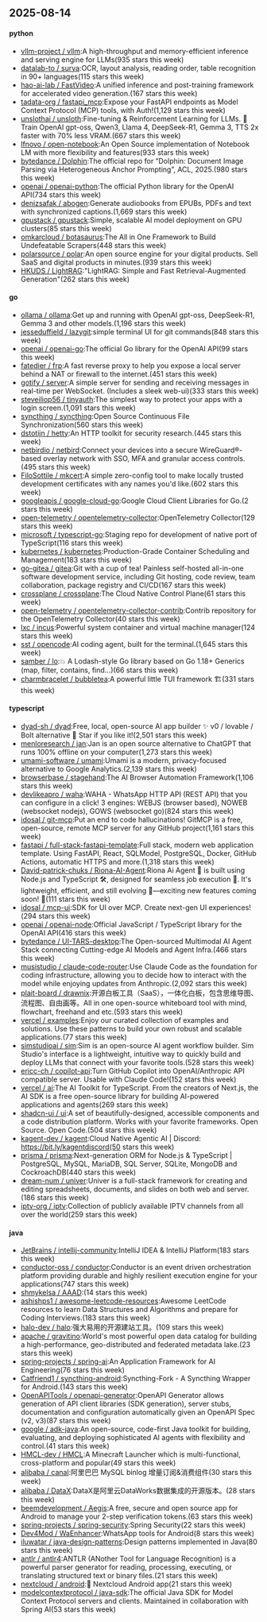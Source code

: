 ## 2025-08-14

#### python
* [vllm-project / vllm](https://github.com/vllm-project/vllm):A high-throughput and memory-efficient inference and serving engine for LLMs(935 stars this week)
* [datalab-to / surya](https://github.com/datalab-to/surya):OCR, layout analysis, reading order, table recognition in 90+ languages(115 stars this week)
* [hao-ai-lab / FastVideo](https://github.com/hao-ai-lab/FastVideo):A unified inference and post-training framework for accelerated video generation.(167 stars this week)
* [tadata-org / fastapi_mcp](https://github.com/tadata-org/fastapi_mcp):Expose your FastAPI endpoints as Model Context Protocol (MCP) tools, with Auth!(1,129 stars this week)
* [unslothai / unsloth](https://github.com/unslothai/unsloth):Fine-tuning & Reinforcement Learning for LLMs. 🦥 Train OpenAI gpt-oss, Qwen3, Llama 4, DeepSeek-R1, Gemma 3, TTS 2x faster with 70% less VRAM.(667 stars this week)
* [lfnovo / open-notebook](https://github.com/lfnovo/open-notebook):An Open Source implementation of Notebook LM with more flexibility and features(933 stars this week)
* [bytedance / Dolphin](https://github.com/bytedance/Dolphin):The official repo for “Dolphin: Document Image Parsing via Heterogeneous Anchor Prompting”, ACL, 2025.(980 stars this week)
* [openai / openai-python](https://github.com/openai/openai-python):The official Python library for the OpenAI API(734 stars this week)
* [denizsafak / abogen](https://github.com/denizsafak/abogen):Generate audiobooks from EPUBs, PDFs and text with synchronized captions.(1,669 stars this week)
* [gpustack / gpustack](https://github.com/gpustack/gpustack):Simple, scalable AI model deployment on GPU clusters(85 stars this week)
* [omkarcloud / botasaurus](https://github.com/omkarcloud/botasaurus):The All in One Framework to Build Undefeatable Scrapers(448 stars this week)
* [polarsource / polar](https://github.com/polarsource/polar):An open source engine for your digital products. Sell SaaS and digital products in minutes.(939 stars this week)
* [HKUDS / LightRAG](https://github.com/HKUDS/LightRAG):"LightRAG: Simple and Fast Retrieval-Augmented Generation"(262 stars this week)

#### go
* [ollama / ollama](https://github.com/ollama/ollama):Get up and running with OpenAI gpt-oss, DeepSeek-R1, Gemma 3 and other models.(1,196 stars this week)
* [jesseduffield / lazygit](https://github.com/jesseduffield/lazygit):simple terminal UI for git commands(848 stars this week)
* [openai / openai-go](https://github.com/openai/openai-go):The official Go library for the OpenAI API(99 stars this week)
* [fatedier / frp](https://github.com/fatedier/frp):A fast reverse proxy to help you expose a local server behind a NAT or firewall to the internet.(451 stars this week)
* [gotify / server](https://github.com/gotify/server):A simple server for sending and receiving messages in real-time per WebSocket. (Includes a sleek web-ui)(333 stars this week)
* [steveiliop56 / tinyauth](https://github.com/steveiliop56/tinyauth):The simplest way to protect your apps with a login screen.(1,091 stars this week)
* [syncthing / syncthing](https://github.com/syncthing/syncthing):Open Source Continuous File Synchronization(560 stars this week)
* [dstotijn / hetty](https://github.com/dstotijn/hetty):An HTTP toolkit for security research.(445 stars this week)
* [netbirdio / netbird](https://github.com/netbirdio/netbird):Connect your devices into a secure WireGuard®-based overlay network with SSO, MFA and granular access controls.(495 stars this week)
* [FiloSottile / mkcert](https://github.com/FiloSottile/mkcert):A simple zero-config tool to make locally trusted development certificates with any names you'd like.(602 stars this week)
* [googleapis / google-cloud-go](https://github.com/googleapis/google-cloud-go):Google Cloud Client Libraries for Go.(2 stars this week)
* [open-telemetry / opentelemetry-collector](https://github.com/open-telemetry/opentelemetry-collector):OpenTelemetry Collector(129 stars this week)
* [microsoft / typescript-go](https://github.com/microsoft/typescript-go):Staging repo for development of native port of TypeScript(116 stars this week)
* [kubernetes / kubernetes](https://github.com/kubernetes/kubernetes):Production-Grade Container Scheduling and Management(183 stars this week)
* [go-gitea / gitea](https://github.com/go-gitea/gitea):Git with a cup of tea! Painless self-hosted all-in-one software development service, including Git hosting, code review, team collaboration, package registry and CI/CD(167 stars this week)
* [crossplane / crossplane](https://github.com/crossplane/crossplane):The Cloud Native Control Plane(61 stars this week)
* [open-telemetry / opentelemetry-collector-contrib](https://github.com/open-telemetry/opentelemetry-collector-contrib):Contrib repository for the OpenTelemetry Collector(40 stars this week)
* [lxc / incus](https://github.com/lxc/incus):Powerful system container and virtual machine manager(124 stars this week)
* [sst / opencode](https://github.com/sst/opencode):AI coding agent, built for the terminal.(1,645 stars this week)
* [samber / lo](https://github.com/samber/lo):💥 A Lodash-style Go library based on Go 1.18+ Generics (map, filter, contains, find...)(66 stars this week)
* [charmbracelet / bubbletea](https://github.com/charmbracelet/bubbletea):A powerful little TUI framework 🏗(331 stars this week)

#### typescript
* [dyad-sh / dyad](https://github.com/dyad-sh/dyad):Free, local, open-source AI app builder ✨ v0 / lovable / Bolt alternative 🌟 Star if you like it!(2,501 stars this week)
* [menloresearch / jan](https://github.com/menloresearch/jan):Jan is an open source alternative to ChatGPT that runs 100% offline on your computer(1,273 stars this week)
* [umami-software / umami](https://github.com/umami-software/umami):Umami is a modern, privacy-focused alternative to Google Analytics.(2,139 stars this week)
* [browserbase / stagehand](https://github.com/browserbase/stagehand):The AI Browser Automation Framework(1,106 stars this week)
* [devlikeapro / waha](https://github.com/devlikeapro/waha):WAHA - WhatsApp HTTP API (REST API) that you can configure in a click! 3 engines: WEBJS (browser based), NOWEB (websocket nodejs), GOWS (websocket go)(824 stars this week)
* [idosal / git-mcp](https://github.com/idosal/git-mcp):Put an end to code hallucinations! GitMCP is a free, open-source, remote MCP server for any GitHub project(1,161 stars this week)
* [fastapi / full-stack-fastapi-template](https://github.com/fastapi/full-stack-fastapi-template):Full stack, modern web application template. Using FastAPI, React, SQLModel, PostgreSQL, Docker, GitHub Actions, automatic HTTPS and more.(1,318 stars this week)
* [David-patrick-chuks / Riona-AI-Agent](https://github.com/David-patrick-chuks/Riona-AI-Agent):Riona Ai Agent 🌸 is built using Node.js and TypeScript 🛠️, designed for seamless job execution 📸. It's lightweight, efficient, and still evolving 🚧—exciting new features coming soon! 🌟(111 stars this week)
* [idosal / mcp-ui](https://github.com/idosal/mcp-ui):SDK for UI over MCP. Create next-gen UI experiences!(294 stars this week)
* [openai / openai-node](https://github.com/openai/openai-node):Official JavaScript / TypeScript library for the OpenAI API(416 stars this week)
* [bytedance / UI-TARS-desktop](https://github.com/bytedance/UI-TARS-desktop):The Open-sourced Multimodal AI Agent Stack connecting Cutting-edge AI Models and Agent Infra.(466 stars this week)
* [musistudio / claude-code-router](https://github.com/musistudio/claude-code-router):Use Claude Code as the foundation for coding infrastructure, allowing you to decide how to interact with the model while enjoying updates from Anthropic.(2,092 stars this week)
* [plait-board / drawnix](https://github.com/plait-board/drawnix):开源白板工具（SaaS），一体化白板，包含思维导图、流程图、自由画等。All in one open-source whiteboard tool with mind, flowchart, freehand and etc.(593 stars this week)
* [vercel / examples](https://github.com/vercel/examples):Enjoy our curated collection of examples and solutions. Use these patterns to build your own robust and scalable applications.(77 stars this week)
* [simstudioai / sim](https://github.com/simstudioai/sim):Sim is an open-source AI agent workflow builder. Sim Studio's interface is a lightweight, intuitive way to quickly build and deploy LLMs that connect with your favorite tools.(528 stars this week)
* [ericc-ch / copilot-api](https://github.com/ericc-ch/copilot-api):Turn GitHub Copilot into OpenAI/Anthropic API compatible server. Usable with Claude Code!(152 stars this week)
* [vercel / ai](https://github.com/vercel/ai):The AI Toolkit for TypeScript. From the creators of Next.js, the AI SDK is a free open-source library for building AI-powered applications and agents(269 stars this week)
* [shadcn-ui / ui](https://github.com/shadcn-ui/ui):A set of beautifully-designed, accessible components and a code distribution platform. Works with your favorite frameworks. Open Source. Open Code.(504 stars this week)
* [kagent-dev / kagent](https://github.com/kagent-dev/kagent):Cloud Native Agentic AI | Discord: https://bit.ly/kagentdiscord(50 stars this week)
* [prisma / prisma](https://github.com/prisma/prisma):Next-generation ORM for Node.js & TypeScript | PostgreSQL, MySQL, MariaDB, SQL Server, SQLite, MongoDB and CockroachDB(440 stars this week)
* [dream-num / univer](https://github.com/dream-num/univer):Univer is a full-stack framework for creating and editing spreadsheets, documents, and slides on both web and server.(186 stars this week)
* [iptv-org / iptv](https://github.com/iptv-org/iptv):Collection of publicly available IPTV channels from all over the world(259 stars this week)

#### java
* [JetBrains / intellij-community](https://github.com/JetBrains/intellij-community):IntelliJ IDEA & IntelliJ Platform(183 stars this week)
* [conductor-oss / conductor](https://github.com/conductor-oss/conductor):Conductor is an event driven orchestration platform providing durable and highly resilient execution engine for your applications(747 stars this week)
* [shmykelsa / AAAD](https://github.com/shmykelsa/AAAD):(14 stars this week)
* [ashishps1 / awesome-leetcode-resources](https://github.com/ashishps1/awesome-leetcode-resources):Awesome LeetCode resources to learn Data Structures and Algorithms and prepare for Coding Interviews.(183 stars this week)
* [halo-dev / halo](https://github.com/halo-dev/halo):强大易用的开源建站工具。(109 stars this week)
* [apache / gravitino](https://github.com/apache/gravitino):World's most powerful open data catalog for building a high-performance, geo-distributed and federated metadata lake.(23 stars this week)
* [spring-projects / spring-ai](https://github.com/spring-projects/spring-ai):An Application Framework for AI Engineering(76 stars this week)
* [Catfriend1 / syncthing-android](https://github.com/Catfriend1/syncthing-android):Syncthing-Fork - A Syncthing Wrapper for Android.(143 stars this week)
* [OpenAPITools / openapi-generator](https://github.com/OpenAPITools/openapi-generator):OpenAPI Generator allows generation of API client libraries (SDK generation), server stubs, documentation and configuration automatically given an OpenAPI Spec (v2, v3)(87 stars this week)
* [google / adk-java](https://github.com/google/adk-java):An open-source, code-first Java toolkit for building, evaluating, and deploying sophisticated AI agents with flexibility and control.(41 stars this week)
* [HMCL-dev / HMCL](https://github.com/HMCL-dev/HMCL):A Minecraft Launcher which is multi-functional, cross-platform and popular(49 stars this week)
* [alibaba / canal](https://github.com/alibaba/canal):阿里巴巴 MySQL binlog 增量订阅&消费组件(30 stars this week)
* [alibaba / DataX](https://github.com/alibaba/DataX):DataX是阿里云DataWorks数据集成的开源版本。(28 stars this week)
* [beemdevelopment / Aegis](https://github.com/beemdevelopment/Aegis):A free, secure and open source app for Android to manage your 2-step verification tokens.(63 stars this week)
* [spring-projects / spring-security](https://github.com/spring-projects/spring-security):Spring Security(22 stars this week)
* [Dev4Mod / WaEnhancer](https://github.com/Dev4Mod/WaEnhancer):WhatsApp tools for Android(8 stars this week)
* [iluwatar / java-design-patterns](https://github.com/iluwatar/java-design-patterns):Design patterns implemented in Java(80 stars this week)
* [antlr / antlr4](https://github.com/antlr/antlr4):ANTLR (ANother Tool for Language Recognition) is a powerful parser generator for reading, processing, executing, or translating structured text or binary files.(21 stars this week)
* [nextcloud / android](https://github.com/nextcloud/android):📱 Nextcloud Android app(21 stars this week)
* [modelcontextprotocol / java-sdk](https://github.com/modelcontextprotocol/java-sdk):The official Java SDK for Model Context Protocol servers and clients. Maintained in collaboration with Spring AI(53 stars this week)
